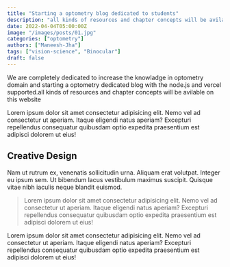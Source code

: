 ```yaml
---
title: "Starting a optometry blog dedicated to students"
description: "all kinds of resources and chapter concepts will be avilable on this website"
date: 2022-04-04T05:00:00Z
image: "/images/posts/01.jpg"
categories: ["optometry"]
authors: ["Maneesh-Jha"]
tags: ["vision-science", "Binocular"]
draft: false
---
```


We are completely dedicated to increase the knowladge in optometry domain and starting a optometry dedicated blog with the node.js and vercel supported.all kinds of resources and chapter concepts will be avilable on this website

Lorem ipsum dolor sit amet consectetur adipisicing elit. Nemo vel ad consectetur ut aperiam. Itaque eligendi natus aperiam? Excepturi repellendus consequatur quibusdam optio expedita praesentium est adipisci dolorem ut eius!

## Creative Design

Nam ut rutrum ex, venenatis sollicitudin urna. Aliquam erat volutpat. Integer eu ipsum sem. Ut bibendum lacus vestibulum maximus suscipit. Quisque vitae nibh iaculis neque blandit euismod.

> Lorem ipsum dolor sit amet consectetur adipisicing elit. Nemo vel ad consectetur ut aperiam. Itaque eligendi natus aperiam? Excepturi repellendus consequatur quibusdam optio expedita praesentium est adipisci dolorem ut eius!

Lorem ipsum dolor sit amet consectetur adipisicing elit. Nemo vel ad consectetur ut aperiam. Itaque eligendi natus aperiam? Excepturi repellendus consequatur quibusdam optio expedita praesentium est adipisci dolorem ut eius!
